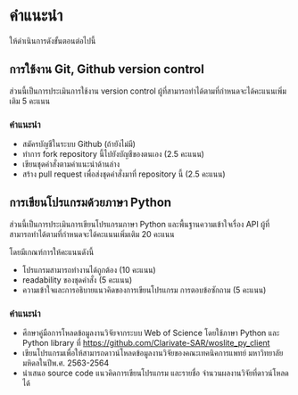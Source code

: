 # คำแนะนำ

ให้ดำเนินการดังขั้นตอนต่อไปนี้

## การใช้งาน Git, Github version control

ส่วนนี้เป็นการประเมินการใช้งาน version control ผู้ที่สามารถทำได้ตามที่กำหนดจะได้คะแนนเพิ่มเติม 5 คะแนน

### คำแนะนำ

* สมัครบัญชีในระบบ Github (ถ้ายังไม่มี)
* ทำการ fork repository นี้ไปยังบัญชีของตนเอง (2.5 คะแนน)
* เขียนชุดคำสั่งตามคำแนะนำด้านล่าง
* สร้าง pull request เพื่อส่งชุดคำสั่งมาที่ repository นี้ (2.5 คะแนน)

## การเขียนโปรแกรมด้วยภาษา Python

ส่วนนี้เป็นการประเมินการเขียนโปรแกรมภาษา Python และพื้นฐานความเข้าใจเรื่อง API ผู้ที่สามารถทำได้ตามที่กำหนดจะได้คะแนนเพิ่มเติม 20 คะแนน

โดยมีเกณฑ์การให้คะแนนดังนี้

* โปรแกรมสามารถทำงานได้ถูกต้อง (10 คะแนน)
* readability ของชุดคำสั่ง (5 คะแนน)
* ความเข้าใจและการอธิบายแนวคิดของการเขียนโปรแกรม การตอบข้อซักถาม (5 คะแนน)

### คำแนะนำ

* ศึกษาคู่มือการโหลดข้อมูลงานวิจัยจากระบบ Web of Science โดยใช้ภาษา Python และ Python library ที่ https://github.com/Clarivate-SAR/woslite_py_client
* เขียนโปรแกรมเพื่อให้สามารถดาวน์โหลดข้อมูลงานวิจัยของคณะเทคนิคการแพทย์ มหาวิทยาลัยมหิดลในปีพ.ศ. 2563-2564
* นำเสนอ source code แนวคิดการเขียนโปรแกรม และรายชื่อ จำนวนผลงานวิจัยที่ดาวน์โหลดได้
